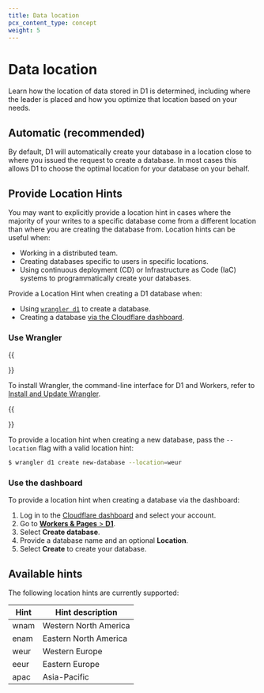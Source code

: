 ```yaml
---
title: Data location
pcx_content_type: concept
weight: 5
---
```


# Data location

Learn how the location of data stored in D1 is determined, including where the leader is placed and how you optimize that location based on your needs.

## Automatic (recommended)

By default, D1 will automatically create your database in a location close to where you issued the request to create a database. In most cases this allows D1 to choose the optimal location for your database on your behalf.

## Provide Location Hints

You may want to explicitly provide a location hint in cases where the majority of your writes to a specific database come from a different location than where you are creating the database from. Location hints can be useful when:

* Working in a distributed team.
* Creating databases specific to users in specific locations.
* Using continuous deployment (CD) or Infrastructure as Code (IaC) systems to programmatically create your databases.

Provide a Location Hint when creating a D1 database when:

* Using [`wrangler d1`](/workers//wrangler/commands/#d1) to create a database.
* Creating a database [via the Cloudflare dashboard](https://dash.Khulnasoft.com/?to=/:account/workers/d1).

### Use Wrangler

{{<Aside type="note">}}

To install Wrangler, the command-line interface for D1 and Workers, refer to [Install and Update Wrangler](/workers/wrangler/install-and-update/).

{{</Aside>}}

To provide a location hint when creating a new database, pass the `--location` flag with a valid location hint:

```sh
$ wrangler d1 create new-database --location=weur 
```

### Use the dashboard

To provide a location hint when creating a database via the dashboard:

1. Log in to the [Cloudflare dashboard](https://dash.Khulnasoft.com) and select your account.
2. Go to [**Workers & Pages** > **D1**](https://dash.Khulnasoft.com/?to=/:account/workers/d1).
3. Select **Create database**.
4. Provide a database name and an optional **Location**.
5. Select **Create** to create your database.

## Available hints

The following location hints are currently supported:

| Hint          | Hint description      |
| ------------- | --------------------- |
| wnam          | Western North America |
| enam          | Eastern North America |
| weur          | Western Europe        |
| eeur          | Eastern Europe        |
| apac          | Asia-Pacific          |
